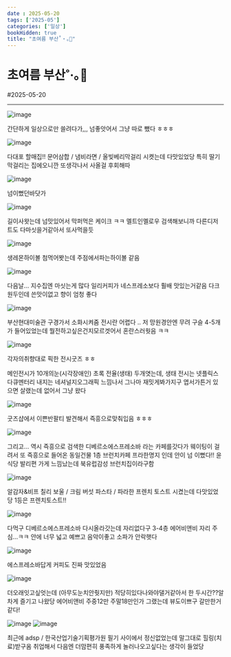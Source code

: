 ```yaml
---
date : 2025-05-20
tags: ['2025-05']
categories: ['일상']
bookHidden: true
title: "초여름 부산˚‧｡🐋"
---
```


# 초여름 부산˚‧｡🐋

#2025-05-20

---

![image](https://github.com/user-attachments/assets/93fca964-3a49-4583-95d6-06fcd2b8b647)

간단하게 일상으로만 쓸려다가,,, 넘좋앗어서 그냥 따로 뺐다 ㅎㅎㅎ

![image](https://github.com/user-attachments/assets/45c2787d-5287-404c-891c-af902157f1ca)

다대포 할매집!! 문어삼합 / 냄비라면 / 올빚베리막걸리 시켯는데 다맛있었당 특히 딸기막걸리는 집에오니깐 또생각나서 사올걸 후회해따

![image](https://github.com/user-attachments/assets/be04631d-dc3c-44e7-91f5-8fd9bf103064)

넘이뻤던바닷가

![image](https://github.com/user-attachments/assets/34f3bc01-73dd-4ee7-8b7b-8bc1aaa42b6b)

길이사왓는데 넘맛있어서 막퍼먹은 케이크 ㅋㅋ 멜트인멜로우 검색해보니까 다른디저트도 다마싯을거같아서 또사먹을듯

![image](https://github.com/user-attachments/assets/2fe0ff7b-b118-4c72-b6d8-e19c9f6574db)

생레몬하이볼 첨먹어봣는데 주점에서파는하이볼 같음

![image](https://github.com/user-attachments/assets/a3ef2bcb-a475-4a73-a336-1d5dec4d5da3)

다음날... 지수집엔 마싯는게 많다 일리커피가 네스프레소보다 훨배 맛있는거같음 다크원두인데 쓴맛이없고 향이 엄청 좋다

![image](https://github.com/user-attachments/assets/60d09c0e-d782-40f1-9831-86c96bd8f79b)

부산현대미술관 구경가서 소화시켜줌 전시란 어렵다 .. 저 망원경안엔 무려 구슬 4-5개가 들어있었는데 뭘전하고싶은건지모르겟어서 혼란스러웟음 ㅋㅋ

![image](https://github.com/user-attachments/assets/8c428bd4-f279-4647-9413-eb628edc52c0)

각자의취향대로 픽한 전시굿즈 ㅎㅎ

메인전시가 10개의눈(시각장애인) 초록 전율(생태) 두개엿는데, 생태 전시는 넷플릭스 다큐멘터리 내지는 네셔널지오그래픽 느낌나서 그나마 재밋게봐가지구 엽서가튼거 있으면 살랬는데 없어서 그냥 왔다

![image](https://github.com/user-attachments/assets/392b9c8d-f313-47c0-a11a-3779848939c3)

굿즈샵에서 이쁜반팔티 발견해서 즉흥으로맞춰입음 ㅎㅎㅎ

![image](https://github.com/user-attachments/assets/004a19f9-ea53-4a23-bf56-ed2d90e4a1cc)

그리고... 역시 즉흥으로 검색한 디베르소에스프레소바 라는 카페를갓다가 웨이팅이 걸려서 또 즉흥으로 들어온 동일건물 1층 브런치카페 프라한명지 인데 안이 넘 이뻤다!! 윤식당 발리편 가게 느낌났는데 북유럽감성 브런치집이라구함

![image](https://github.com/user-attachments/assets/f75b40d1-fde6-4a8a-9d7d-691087dfcdea)

알감자&비프 칠리 보울 / 크림 버섯 파스타 / 파라한 프렌치 토스트 시켰는데 다맛있었당 1등은 프렌치토스트!! 

![image](https://github.com/user-attachments/assets/54040c17-3f3e-4bb6-8c69-338f82c3333b)

다먹구 디베르소에스프레소바 다시올라갓는데 자리없다구 3-4층 에어비앤비 자리 주심...ㅋㅋ 안에 너무 넓고 예쁘고 음악이좋고 소파가 안락햇다

![image](https://github.com/user-attachments/assets/c7e0f826-0904-4b2e-bc57-0e1a1af31c7e)

에스프레소바답게 커피도 진짜 맛있었음

![image](https://github.com/user-attachments/assets/a6ee3ffe-b34b-450a-a6ed-a92238643097)

더오래잇고싶엇는데 (아무도눈치안줫지만) 적당히있다나와야댈거같아서 한 두시간??알차게 즐기고 나왔당 에어비앤비 주중12만 주말18만인가 그랬는데 뷰도이쁘구 갈만한거같다!

![image](https://github.com/user-attachments/assets/7397ebf9-3d54-4f0d-9ebe-eaada6a1a092)
![image](https://github.com/user-attachments/assets/d0dc12be-252a-44a7-97a6-aef95755eb9f)

최근에 adsp / 한국산업기술기획평가원 필기 사이에서 정신없었는데 말그대로 힐링(치료)받구옴 취업해서 다음엔 더맘편히 풍족하게 놀러나오고싶다는 생각이 들었당

